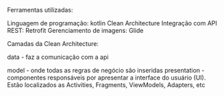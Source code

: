 Ferramentas utilizadas:

Linguagem de programação: kotlin
Clean Architecture
Integração com API REST: Retrofit
Gerenciamento de imagens: Glide

Camadas da Clean Architecture:

data - faz a comunicação com a api

model - onde todas as regras de negócio são inseridas
presentation - componentes responsáveis por apresentar a interface do usuário (UI). Estão localizados as Activities, Fragments, ViewModels, Adapters, etc

